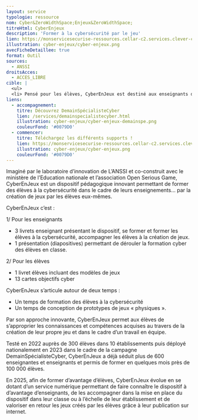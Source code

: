 ```yaml
---
layout: service
typologie: ressource
nom: Cyber&ZeroWidthSpace;Enjeux&ZeroWidthSpace;
titreHtml: CyberEnjeux
description: 'Former à la cybersécurité par le jeu'
lien: https://monservicesecurise-ressources.cellar-c2.services.clever-cloud.com/CyberEnJeux.zip
illustration: cyber-enjeux/cyber-enjeux.png
avecFicheDetaillee: true
format: Outil
sources:
  - ANSSI
droitsAcces:
  - ACCES_LIBRE
cible: |
  <ul>
  <li> Pensé pour les élèves, CyberEnJeux est destiné aux enseignants de collège et de lycée. </li>
liens:
  - accompagnement:
    titre: Découvrez DemainSpécialisteCyber
    lien: /services/demainspecialistecyber.html
    illustration: cyber-enjeux/cyber-enjeux-demainspe.png
    couleurFond: '#0079D0'
  - commencer:
    titre: Téléchargez les différents supports !
    lien: https://monservicesecurise-ressources.cellar-c2.services.clever-cloud.com/CyberEnJeux.zip
    illustration: cyber-enjeux/cyber-enjeux.png
    couleurFond: '#0079D0'
---
```


Imaginé par le laboratoire d’innovation de L’ANSSI et co-construit avec le ministère de l’Education nationale et l’association Open Serious Game, CyberEnJeux est un dispositif pédagogique innovant permettant de former des élèves à la cybersécurité dans le cadre de leurs enseignements… par la création de jeux par les élèves eux-mêmes.

CyberEnJeux c’est :

1/ Pour les enseignants

<ul> 
  <li>3 livrets enseignant présentant le dispositif, se former et former les élèves à la cybersécurité, accompagner les élèves à la création de jeux.</li>
  <li>1 présentation (diapositives) permettant de dérouler la formation cyber des élèves en classe.</li>
</ul>

2/ Pour les élèves

<ul>
  <li>1 livret élèves incluant des modèles de jeux</li>
  <li>13 cartes objectifs cyber</li>
</ul>

CyberEnJeux s’articule autour de deux temps :

<ul>
  <li>Un temps de formation des élèves à la cybersécurité</li>
  <li>Un temps de conception de prototypes de jeux « physiques ».</li>
</ul>

Par son approche innovante, CyberEnJeux permet aux élèves de s’approprier les connaissances et compétences acquises au travers de la création de leur propre jeu et dans le cadre d’un travail en équipe.

Testé en 2022 auprès de 300 élèves dans 10 établissements puis déployé nationalement en 2023 dans le cadre de la campagne DemainSpécialisteCyber, CyberEnJeux a déjà séduit plus de 600 enseignantes et enseignants et permis de former en quelques mois près de 100 000 élèves.

En 2025, afin de former d’avantage d’élèves, CyberEnJeux évolue en se dotant d’un service numérique permettant de faire connaître le dispositif à d’avantage d’enseignants, de les accompagner dans la mise en place du dispositif dans leur classe ou à l’échelle de leur établissement et de valoriser en retour les jeux créés par les élèves grâce à leur publication sur internet.
